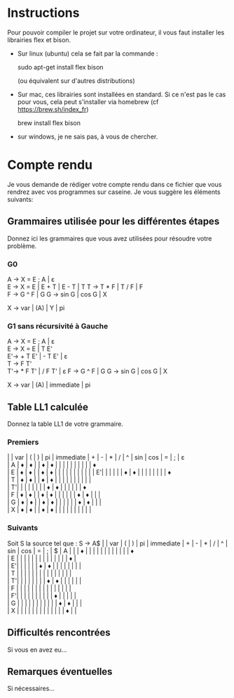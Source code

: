 # Instructions

Pour pouvoir compiler le projet sur votre ordinateur, il vous faut installer les librairies flex et bison.

- Sur linux (ubuntu) cela se fait par la commande :
  
  sudo apt-get install flex bison
  
  (ou équivalent sur d'autres distributions)

- Sur mac, ces librairies sont installées en standard. Si ce n'est pas le cas pour vous, cela peut s'installer via homebrew (cf https://brew.sh/index_fr)

  brew install flex bison

- sur windows, je ne sais pas, à vous de chercher.

# Compte rendu

Je vous demande de rédiger votre compte rendu dans ce fichier que vous rendrez avec vos programmes sur caseine. Je vous suggère les éléments suivants:

## Grammaires utilisée pour les différentes étapes

Donnez ici les grammaires que vous avez utilisées pour résoudre votre problème.
### G0
A -> X = E ;  A | ε  
E -> X = E | E + T | E - T | T 
T -> T * F | T / F | F   
F -> G ^ F | G 
G -> sin G | cos G | X 

X -> var | (A) | Y | pi  
 

### G1 sans récursivité à Gauche
A -> X = E ; A | ε  
E -> X = E | T E'  
E'-> + T E' | - T E' | ε  
T -> F T'  
T'-> * F T' | / F T' | ε 
F -> G ^ F | G 
G -> sin G | cos G | X   

X -> var | (A) | immediate | pi  


## Table LL1 calculée

Donnez la table LL1 de votre grammaire.
### Premiers  
|   | var | ( | ) | pi | immediate | + | - | * | / | ^ | sin | cos | = | ; |  ε   
| A |  ♦  | ♦ |   | ♦  |     ♦     |   |   |   |   |   |     |     |   |   |  ♦  
| E |  ♦  | ♦ |   | ♦  |     ♦     |   |   |   |   |   |     |     |   |   | 
| E'|     |   |   |    |           | ♦ | ♦ |   |   |   |     |     |   |   |  ♦  
| T |  ♦  | ♦ |   | ♦  |     ♦     |   |   |   |   |   |     |     |   |   |    
| T'|     |   |   |    |           |   |   | ♦ | ♦ |   |     |     |   |   |  ♦  
| F |  ♦  | ♦ |   | ♦  |     ♦     |   |   |   |   |   |  ♦  |  ♦  |   |   |  
| G |  ♦  | ♦ |   | ♦  |     ♦     |   |   |   |   |   |  ♦  |  ♦  |   |   |   
| X |  ♦  | ♦ |   | ♦  |     ♦     |   |   |   |   |   |     |     |   |   |  
  
### Suivants
Soit S la source tel que : 
S -> A$
|   | var | ( | ) | pi | immediate | + | - | * | / | ^ | sin | cos | = | ; | $ 
| A |     |   | ♦ |    |           |   |   |   |   |   |     |     |   |   | ♦  
| E |     |   |   |    |           |   |   |   |   |   |     |     |   | ♦ |  
| E'|     |   |   |    |           | ♦ | ♦ |   |   |   |     |     |   |   |  
| T |     |   |   |    |           |   |   |   |   |   |     |     |   |   |  
| T'|     |   |   |    |           |   |   | ♦ | ♦ |   |     |     |   |   |  
| F |     |   |   |    |           |   |   |   |   |   |     |     |   |   |  
| F'|     |   |   |    |           |   |   |   |   | ♦ |     |     |   |   |  
| G |     |   |   |    |           |   |   |   |   |   |  ♦  |  ♦  |   |   |  
| X |     |   |   |    |           |   |   |   |   |   |     |     | ♦ |   |  
  

## Difficultés rencontrées

Si vous en avez eu...

## Remarques éventuelles

Si nécessaires...
